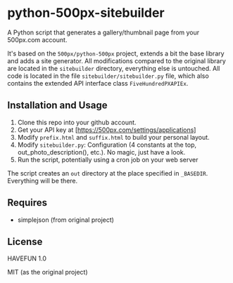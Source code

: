 # python-500px-sitebuilder

A Python script that generates a gallery/thumbnail page from your 500px.com account.

It's based on the ```500px/python-500px``` project, extends a bit the base library and adds a site generator. All
modifications compared to the original library are located in the ```sitebuilder``` directory,
everything else is untouched. All code is located in the
file ```sitebuilder/sitebuilder.py``` file, which also contains the extended API interface class ```FiveHundredPXAPIEx```.

## Installation and Usage

1) Clone this repo into your github account.
2) Get your API key at [https://500px.com/settings/applications]
3) Modify ```prefix.html``` and ```suffix.html``` to build your personal layout.
4) Modify ```sitebuilder.py```: Configuration (4 constants at the top, out_photo_description(), etc.). No magic, just have a look.
5) Run the script, potentially using a cron job on your web server

The script creates an ```out``` directory at the place specified in ```_BASEDIR```. Everything will be there.

## Requires
  * simplejson (from original project)

## License

HAVEFUN 1.0

MIT (as the original project)
